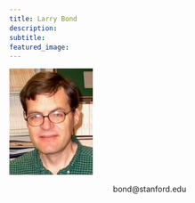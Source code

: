```yaml
---
title: Larry Bond
description:
subtitle:
featured_image:
---
```


![](/images/larry.jpg)

<p align="center">
  bond@stanford.edu
</p>